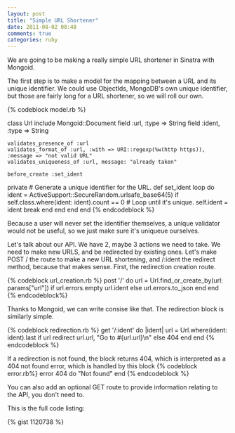 ```yaml
---
layout: post
title: "Simple URL Shortener"
date: 2011-08-02 08:48
comments: true
categories: ruby
---
```


We are going to be making a really simple URL shortener in Sinatra with Mongoid.

The first step is to make a model for the mapping between a URL and its unique
identifier. We could use ObjectIds, MongoDB's own unique identifier, but those
are fairly long for a URL shortener, so we will roll our own.

{% codeblock model.rb %}

class Url
	include Mongoid::Document
	field :url, :type => String
	field :ident, :type => String

	validates_presence_of :url
	validates_format_of :url, :with => URI::regexp(%w(http https)), :message => "not valid URL"
	validates_uniqueness_of :url, message: "already taken"

	before_create :set_ident

  private
	# Generate a unique identifier for the URL.
  def set_ident
    loop do
      ident = ActiveSupport::SecureRandom.urlsafe_base64(5)
      if self.class.where(ident: ident).count == 0 # Loop until it's unique.
        self.ident = ident
        break
      end
    end
  end
end
{% endcodeblock %}

Because a user will never set the identifier themselves, a unique validator
would not be useful, so we just make sure it's uniqueue ourselves.

Let's talk about our API. We have 2, maybe 3 actions we need to take. We need 
to make new URLS, and be redirected by existing ones. Let's make POST / the
route to make a new URL shortening, and /:ident the redirect method, because
that makes sense. First, the redirection creation route.

{% codeblock url_creation.rb %}
post '/' do
	url = Url.find_or_create_by(url: params["url"])
	if url.errors.empty
		url.ident
	else
		url.errors.to_json
	end
end
{% endcodeblock%}


Thanks to Mongoid, we can write consise like that. The redirection block is similarly simple.

{% codeblock redirection.rb %}
get '/:ident' do |ident|
	url = Url.where(ident: ident).last
	if url
		redirect url.url, "Go to #{url.url}\n"
	else
		404
	end
end
{% endcodeblock %}

If a redirection is not found, the block returns 404, which is interpreted as a 404 not found
error, which is handled by this block
{% codeblock error.rb%}
error 404 do
	"Not found"
end
{% endcodeblock %}

You can also add an optional GET route to provide information relating to the API, you don't 
need to.

This is the full code listing: 

{% gist 1120738 %}
